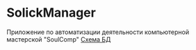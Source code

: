 # SolickManager
Приложение по автоматизации деятельности компьютерной мастерской "SoulComp"
[Схема БД](https://github.com/Anavoviy/SolickManager/raw/MenuCreate/SolickManagerV3_4/Assets/ImageDB.png)

